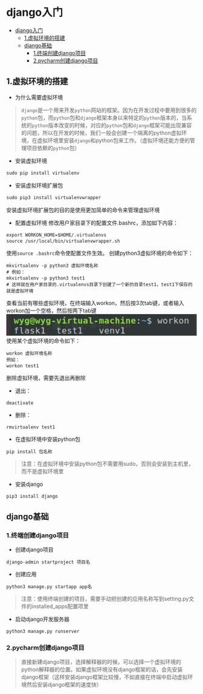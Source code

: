 # django入门
<!-- TOC depthFrom:1 depthTo:6 withLinks:1 updateOnSave:1 orderedList:0 -->

- [django入门](#django入门)
	- [1.虚拟环境的搭建](#1虚拟环境的搭建)
	- [django基础](#django基础)
		- [1.终端创建django项目](#1终端创建django项目)
		- [2.pycharm创建django项目](#2pycharm创建django项目)

<!-- /TOC -->
## 1.虚拟环境的搭建

- 为什么需要虚拟环境

> `django`是一个用来开发`python`网站的框架。因为在开发过程中要用到很多的`python`包，而`python`包和`django`框架本身以来特定的`python`版本的，当系统的`python`版本改变的时候，对应的`python`包和`django`框架可能出现兼容的问题，所以在开发的时候，我们一般会创建一个隔离的python虚拟环境，在虚拟环境里安装`django`和python包来工作。（虚拟环境还能方便的管理项目依赖的`python`包）

- 安装虚拟环境
```python
sudo pip install virtualenv
```

- 安装虚拟环境扩展包

```python
sudo pip3 install virtualenvwrapper
```

安装虚拟环境扩展包的目的是使用更加简单的命令来管理虚拟环境
- 配置虚拟环境
修改用户家目录下的配置文件.bashrc，添加如下内容：
```shell
export WORKON_HOME=$HOME/.virtualenvs
source /usr/local/bin/virtualenvwrapper.sh
```
使用`source .bashrc`命令使配置文件生效。
创建python3虚拟环境的命令如下：

```shell
mkvirtualenv -p python3 虚拟环境名称
# 例如：
mkvirtualenv -p python3 test1
# 这样就在用户家目录的.virtualenvs目录下创建了一个新的目录test1，test1下保存的就是虚拟环境
```
查看当前有哪些虚拟环境，在终端输入workon，然后按3次tab键，或者输入workon加一个空格，然后按两下tab键
![](imgs/1.png)
使用某个虚拟环境的命令如下：
```shell
workon 虚拟环境名称
例如：
workon test1
```
删除虚拟环境，需要先退出再删除
- 退出：

```shell
deactivate
```
- 删除：

```shell
rmvirtualenv test1
```
- 在虚拟环境中安装python包

```shell
pip install 包名称
```
> 注意：在虚拟环境中安装python包不需要用sudo，否则会安装到主机里，而不是虚拟环境里
- 安装django

```shell
pip3 install django
```

## django基础

### 1.终端创建django项目

- 创建django项目

```shell
django-admin startproject 项目名
```
- 创建应用
```shell
python3 manage.py startapp app名
```

> 注意：使用终端创建的项目，需要手动把创建的应用名称写到setting.py文件的installed_apps配置项里

- 启动django开发服务器

```shell
python3 manage.py runserver
```

### 2.pycharm创建django项目
> 直接新建django项目，选择解释器的时候，可以选择一个虚拟环境的python解释器的位置。如果虚拟环境没有django框架的话，会先安装django框架（这样安装django框架比较慢，不如直接在终端中启动虚拟环境然后安装django框架的速度快）
